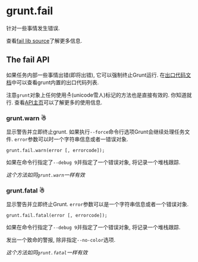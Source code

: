 # grunt.fail

针对一些事情发生错误.

查看[fail lib source](https://github.com/gruntjs/grunt/blob/master/lib/grunt/fail.js)了解更多信息.

## The fail API

如果任务内部一些事情出错(即将出错), 它可以强制终止Grunt运行. 在[出口代码文档](http://gruntjs.com/exit-codes)中可以查看grunt内置的出口代码列表.

注意`grunt`对象上任何使用☃(unicode雪人)标记的方法也是直接有效的. 你知道就行. 查看[API主页](http://gruntjs.com/grunt)可以了解更多的使用信息.

### grunt.warn ☃

显示警告并立即终止grunt.  如果执行`--force`命令行选项Grunt会继续处理任务文件. `error`参数可以时一个字符串信息或者一错误对象.

    grunt.fail.warn(error [, errorcode]);
    
如果在命令行指定了`--debug 9`并指定了一个错误对象, 将记录一个堆栈跟踪.

*这个方法如同`grunt.warn`一样有效*

### grunt.fatal ☃

显示警告并立即终止Grunt. `error`参数可以是一个字符串信息或者一个错误对象.

    grunt.fail.fatal(error [, errorcode]);
    
如果在命令行指定了`--debug 9`并指定了一个错误对象, 将记录一个堆栈跟踪.

发出一个致命的警报, 除非指定`--no-color`选项.

*这个方法如同`grunt.fatal`一样有效*